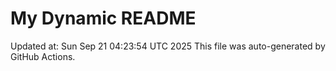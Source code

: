 # My Dynamic README
Updated at: Sun Sep 21 04:23:54 UTC 2025
This file was auto-generated by GitHub Actions.
